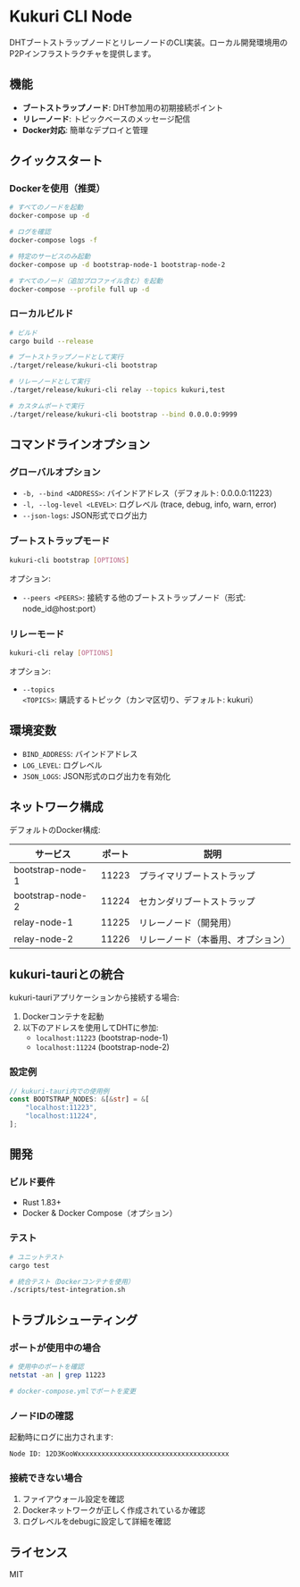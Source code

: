 # Kukuri CLI Node

DHTブートストラップノードとリレーノードのCLI実装。ローカル開発環境用のP2Pインフラストラクチャを提供します。

## 機能

- **ブートストラップノード**: DHT参加用の初期接続ポイント
- **リレーノード**: トピックベースのメッセージ配信
- **Docker対応**: 簡単なデプロイと管理

## クイックスタート

### Dockerを使用（推奨）

```bash
# すべてのノードを起動
docker-compose up -d

# ログを確認
docker-compose logs -f

# 特定のサービスのみ起動
docker-compose up -d bootstrap-node-1 bootstrap-node-2

# すべてのノード（追加プロファイル含む）を起動
docker-compose --profile full up -d
```

### ローカルビルド

```bash
# ビルド
cargo build --release

# ブートストラップノードとして実行
./target/release/kukuri-cli bootstrap

# リレーノードとして実行
./target/release/kukuri-cli relay --topics kukuri,test

# カスタムポートで実行
./target/release/kukuri-cli bootstrap --bind 0.0.0.0:9999
```

## コマンドラインオプション

### グローバルオプション

- `-b, --bind <ADDRESS>`: バインドアドレス（デフォルト: 0.0.0.0:11223）
- `-l, --log-level <LEVEL>`: ログレベル (trace, debug, info, warn, error)
- `--json-logs`: JSON形式でログ出力

### ブートストラップモード

```bash
kukuri-cli bootstrap [OPTIONS]
```

オプション:
- `--peers <PEERS>`: 接続する他のブートストラップノード（形式: node_id@host:port）

### リレーモード

```bash
kukuri-cli relay [OPTIONS]
```

オプション:
- `--topics <TOPICS>`: 購読するトピック（カンマ区切り、デフォルト: kukuri）

## 環境変数

- `BIND_ADDRESS`: バインドアドレス
- `LOG_LEVEL`: ログレベル
- `JSON_LOGS`: JSON形式のログ出力を有効化

## ネットワーク構成

デフォルトのDocker構成:

| サービス | ポート | 説明 |
|---------|-------|------|
| bootstrap-node-1 | 11223 | プライマリブートストラップ |
| bootstrap-node-2 | 11224 | セカンダリブートストラップ |
| relay-node-1 | 11225 | リレーノード（開発用） |
| relay-node-2 | 11226 | リレーノード（本番用、オプション） |

## kukuri-tauriとの統合

kukuri-tauriアプリケーションから接続する場合:

1. Dockerコンテナを起動
2. 以下のアドレスを使用してDHTに参加:
   - `localhost:11223` (bootstrap-node-1)
   - `localhost:11224` (bootstrap-node-2)

### 設定例

```rust
// kukuri-tauri内での使用例
const BOOTSTRAP_NODES: &[&str] = &[
    "localhost:11223",
    "localhost:11224",
];
```

## 開発

### ビルド要件

- Rust 1.83+
- Docker & Docker Compose（オプション）

### テスト

```bash
# ユニットテスト
cargo test

# 統合テスト（Dockerコンテナを使用）
./scripts/test-integration.sh
```

## トラブルシューティング

### ポートが使用中の場合

```bash
# 使用中のポートを確認
netstat -an | grep 11223

# docker-compose.ymlでポートを変更
```

### ノードIDの確認

起動時にログに出力されます:
```
Node ID: 12D3KooWxxxxxxxxxxxxxxxxxxxxxxxxxxxxxxxxxxxxxx
```

### 接続できない場合

1. ファイアウォール設定を確認
2. Dockerネットワークが正しく作成されているか確認
3. ログレベルをdebugに設定して詳細を確認

## ライセンス

MIT